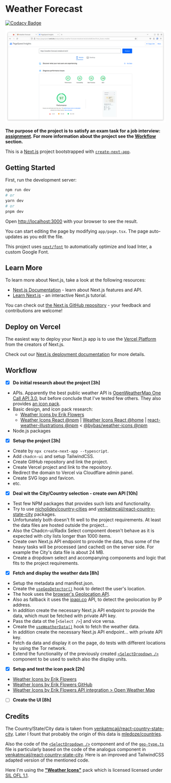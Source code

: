 # Weather Forecast

[![Codacy Badge](https://app.codacy.com/project/badge/Grade/8d5d5f4034024a0ba400a9c000fe5daf)](https://app.codacy.com/gh/metalevel-tech/prj-nextjs-weather-forecast/dashboard?utm_source=gh&utm_medium=referral&utm_content=&utm_campaign=Badge_grade)

[![image](.assignment/pagespeed-insights.png)](https://weather-forecast.metalevel.tech/)

**The purpose of the project is to satisfy an exam task for a job interview: [assignment](.assignment/task-assignment.md). For more information about the project see the [Workflow](#workflow) section.**

This is a [Next.js](https://nextjs.org/) project bootstrapped with [`create-next-app`](https://github.com/vercel/next.js/tree/canary/packages/create-next-app).

## Getting Started

First, run the development server:

```bash
npm run dev
# or
yarn dev
# or
pnpm dev
```

Open [http://localhost:3000](http://localhost:3000) with your browser to see the result.

You can start editing the page by modifying `app/page.tsx`. The page auto-updates as you edit the file.

This project uses [`next/font`](https://nextjs.org/docs/basic-features/font-optimization) to automatically optimize and load Inter, a custom Google Font.

## Learn More

To learn more about Next.js, take a look at the following resources:

- [Next.js Documentation](https://nextjs.org/docs) - learn about Next.js features and API.
- [Learn Next.js](https://nextjs.org/learn) - an interactive Next.js tutorial.

You can check out [the Next.js GitHub repository](https://github.com/vercel/next.js/) - your feedback and contributions are welcome!

## Deploy on Vercel

The easiest way to deploy your Next.js app is to use the [Vercel Platform](https://vercel.com/new?utm_medium=default-template&filter=next.js&utm_source=create-next-app&utm_campaign=create-next-app-readme) from the creators of Next.js.

Check out our [Next.js deployment documentation](https://nextjs.org/docs/deployment) for more details.

## Workflow

- [x] **Do initial research about the project [3h]**
- APIs. Apparently the best public weather API is [OpenWeatherMap One Call API 3.0](https://openweathermap.org/api/one-call-3), but before conclude that I've tested few others. They also provides [an icon pack](https://openweathermap.org/weather-conditions#How-to-get-icon-URL).
- Basic design, and icon pack research:
  - [Weather Icons by Erik Flowers](https://erikflowers.github.io/weather-icons/)
  - [Weather Icons React @npm](https://www.npmjs.com/package/weather-icons-react) | [Weather Icons React @home](https://najens.github.io/weather-icons-react/) | [react-weather-illustrations @npm](https://www.npmjs.com/package/react-weather-illustrations) < [@bybas/weather-icons @npm](https://www.npmjs.com/package/@bybas/weather-icons)
- Node.js packages
- [x] **Setup the project [3h]**
- Create by `npx create-next-app --typescript`.
- Add `chadcn-ui` and setup TailwindCSS.
- Create GitHub repository and link the project.
- Create Vercel project and link to the repository.
- Redirect the domain to Vercel via Cloudflare admin panel.
- Create SVG logo and favicon.
- etc.
- [x] **Deal wit the City/Country selection - create own API [10h]**
- Test few NPM packages that provides such lists and functionality.
- Try to use [nicholidev/country-cities](https://github.com/nicholidev/country-cities) and [venkatmcajj/react-country-state-city](https://github.com/venkatmcajj/react-country-state-city) packages.
- Unfortunately both doesn't fit well to the project requirements. At least the data files are hosted outside the project...
- Also the Chadcn-ui/Radix Select component doesn't behave as it is expected with city lists longer than 1000 items.
- Create own Next.js API endpoint to provide the data, thus some of the heavy tasks will be processed (and cached) on the server side. For example the City's data file is about 24 MB.
- Create a dropdown select and accompanying components and logic that fits to the project requirements.
- [x] **Fetch and display the weather data [8h]**
- Setup the metadata and manifest.json.
- Create the [`useGeoDetector()`](hooks/useGeoDetector.ts) hook to detect the user's location.
- The hook uses the [browser's Geolocation API](https://developer.mozilla.org/en-US/docs/Web/API/Geolocation_API).
- Also as fallback it uses the [ipapi.co](https://ipapi.co/) API, to detect the geolocation by IP address.
- In addition create the necessary Next.js API endpoint to provide the data, which must be fetched with private API key.
- Pass the data ot the [`<Select />`] and vice versa.
- Create the [`useWeatherData()`](hooks/useWeatherData.ts) hook to fetch the weather data.
- In addition create the necessary Next.js API endpoint... with private API key.
- Fetch da data and display it on the page, do tests with different locations by using the Tor network.
- Extend the functionality of the previously created [`<SelectDropdown />`](components/SelectDropdown.tsx) component to be used to switch also the display units.
- [x] **Setup and test the icon pack [2h]**
- [Weather Icons by Erik Flowers](https://erikflowers.github.io/weather-icons/)
- [Weather Icons by Erik Flowers GitHub](https://github.com/erikflowers/weather-icons)
- [Weather Icons by Erik Flowers API integration > Open Weather Map](https://erikflowers.github.io/weather-icons/api-list.html)
- [ ] **Create the UI [8h]**

## Credits

The Country/State/City data is taken from [venkatmcajj/react-country-state-city](https://github.com/venkatmcajj/react-country-state-city). Later I fount that probably the origin of this data is [mledoze/countries](https://github.com/mledoze/countries/tree/master/data).

Also the code of the [`<SelectDropdown />`](components/SelectDropdown.tsx) component and of the [`geo-type.ts`](types/geo-types.ts) file is particularly based on the code of the analogus component in [venkatmcajj/react-country-state-city](https://github.com/venkatmcajj/react-country-state-city). Here is an improved and TailwindCSS adapted version of the mentioned code.

Here I'm using the [**"Weather Icons"**](https://github.com/erikflowers/weather-icons/tree/master) pack which is licensed licensed under [SIL OFL 1.1](https://scripts.sil.org/cms/scripts/page.php?site_id=nrsi&id=OFL).
